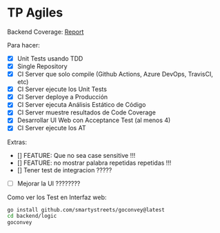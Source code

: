 # TP Agiles


Backend Coverage: [Report](https://html-preview.github.io/?url=https://github.com/eliseograncelli/TP_Agiles/blob/main/backend/logic/cover.html#ec600507-849d-5f0c-a0b2-d76d4f61c4fa)

Para hacer:

- [X] Unit Tests usando TDD 
- [x] Single Repository
- [x] CI Server que solo compile (Github Actions, Azure DevOps, TravisCI, etc)
- [x] CI Server ejecute los Unit Tests
- [x] CI Server deploye a Producción
- [x] CI Server ejecuta Análisis Estático de Código 
- [x] CI Server muestre resultados de Code Coverage
- [x] Desarrollar UI Web con Acceptance Test (al menos 4)
- [x] CI Server ejecute los AT

Extras:
- [] FEATURE: Que no sea case sensitive !!!
- [] FEATURE: no mostrar palabra repetidas repetidas !!!
- [] Tener test de integracion ?????
- [ ] Mejorar la UI ????????


Como ver los Test en Interfaz web:
```bash
go install github.com/smartystreets/goconvey@latest 
cd backend/logic
goconvey 

